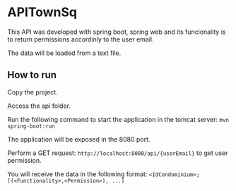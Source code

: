 # APITownSq
This API was developed with spring boot, spring web and its funcionality is to return permissions accordinly to the user email.

The data will be loaded from a text file.

## How to run
Copy the project.

Access the api folder.

Run the following command to start the application in the tomcat server: `mvn spring-boot:run`

The application will be exposed in the 8080 port.

Perform a GET request: `http://localhost:8080/api/{userEmail}` to get user permission. 

You will receive the data in the following format: ` <IdCondominium>;[(<Functionality>,<Permission>), ...] `
